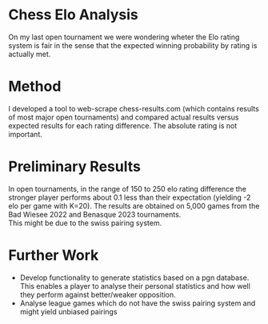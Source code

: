 # Chess Elo Analysis
On my last open tournament we were wondering wheter the Elo rating system is fair in the sense that the expected winning probability by rating is actually met.

# Method
I developed a tool to web-scrape chess-results.com (which contains results of most major open tournaments) and compared actual results versus expected results for each rating difference. The absolute rating is not important.

# Preliminary Results
In open tournaments, in the range of 150 to 250 elo rating difference the stronger player performs about 0.1 less than their expectation (yielding -2 elo per game with K=20). The results are obtained on 5,000 games from the Bad Wiesee 2022 and Benasque 2023 tournaments.  
This might be due to the swiss pairing system.

# Further Work
- Develop functionality to generate statistics based on a pgn database. This enables a player to analyse their personal statistics and how well they perform against better/weaker opposition.
- Analyse league games which do not have the swiss pairing system and might yield unbiased pairings
